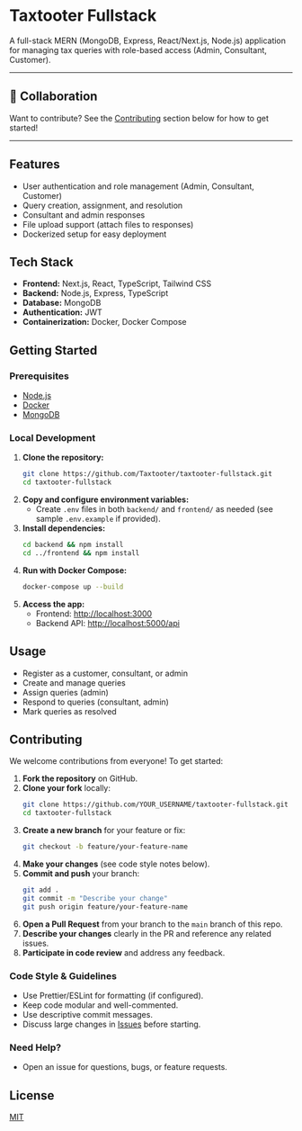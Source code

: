 # Taxtooter Fullstack

A full-stack MERN (MongoDB, Express, React/Next.js, Node.js) application for managing tax queries with role-based access (Admin, Consultant, Customer).

---

## 🤝 Collaboration

Want to contribute? See the [Contributing](#contributing) section below for how to get started!

---

## Features
- User authentication and role management (Admin, Consultant, Customer)
- Query creation, assignment, and resolution
- Consultant and admin responses
- File upload support (attach files to responses)
- Dockerized setup for easy deployment

## Tech Stack
- **Frontend:** Next.js, React, TypeScript, Tailwind CSS
- **Backend:** Node.js, Express, TypeScript
- **Database:** MongoDB
- **Authentication:** JWT
- **Containerization:** Docker, Docker Compose

## Getting Started

### Prerequisites
- [Node.js](https://nodejs.org/)
- [Docker](https://www.docker.com/)
- [MongoDB](https://www.mongodb.com/)

### Local Development

1. **Clone the repository:**
   ```sh
   git clone https://github.com/Taxtooter/taxtooter-fullstack.git
   cd taxtooter-fullstack
   ```
2. **Copy and configure environment variables:**
   - Create `.env` files in both `backend/` and `frontend/` as needed (see sample `.env.example` if provided).
3. **Install dependencies:**
   ```sh
   cd backend && npm install
   cd ../frontend && npm install
   ```
4. **Run with Docker Compose:**
   ```sh
   docker-compose up --build
   ```
5. **Access the app:**
   - Frontend: [http://localhost:3000](http://localhost:3000)
   - Backend API: [http://localhost:5000/api](http://localhost:5000/api)

## Usage
- Register as a customer, consultant, or admin
- Create and manage queries
- Assign queries (admin)
- Respond to queries (consultant, admin)
- Mark queries as resolved

## Contributing

We welcome contributions from everyone! To get started:

1. **Fork the repository** on GitHub.
2. **Clone your fork** locally:
   ```sh
   git clone https://github.com/YOUR_USERNAME/taxtooter-fullstack.git
   cd taxtooter-fullstack
   ```
3. **Create a new branch** for your feature or fix:
   ```sh
   git checkout -b feature/your-feature-name
   ```
4. **Make your changes** (see code style notes below).
5. **Commit and push** your branch:
   ```sh
   git add .
   git commit -m "Describe your change"
   git push origin feature/your-feature-name
   ```
6. **Open a Pull Request** from your branch to the `main` branch of this repo.
7. **Describe your changes** clearly in the PR and reference any related issues.
8. **Participate in code review** and address any feedback.

### Code Style & Guidelines
- Use Prettier/ESLint for formatting (if configured).
- Keep code modular and well-commented.
- Use descriptive commit messages.
- Discuss large changes in [Issues](https://github.com/Taxtooter/taxtooter-fullstack/issues) before starting.

### Need Help?
- Open an issue for questions, bugs, or feature requests.

## License
[MIT](LICENSE) 